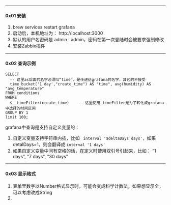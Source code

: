 



----

#### 0x01 安装

1. brew services restart grafana
2. 启动后，本机地址为： http://localhost:3000
3. 默认的用户名密码是 admin : admin，密码在第一次登陆时会被要求强制修改
4. 安装Zabbix插件



----

#### 0x02 查询示例



```mysql
SELECT
  -- 这里as后面的名字必须叫“time”，是传递给grafana的名字，其它的不接受
  time_bucket('1 day',"create_time") AS "time", avg(humidity) AS "avg_temperature"
FROM conditions
WHERE
  $__timeFilter(create_time)	-- 这里使用_timeFilter是为了转化成grafana中选择的时间区间
GROUP BY 1
limit 100;
```



grafana中查询是支持自定义变量的：

1. 自定义变量支持字符串内插，比如 ` interval '$deltaDays days'`，如果detalDays=1，则会翻译成 `interval '1 days'`
2. 如果自定义变量中间有空格的话，在定义时使用双引号引起来，比如： “1 days”, "7 days", "30 days"



----

#### 0x03 显示格式

1. 表单里数字以Number格式显示时，可能会变成科学计数法，如果想显示全，可以考虑改成String
2. 


